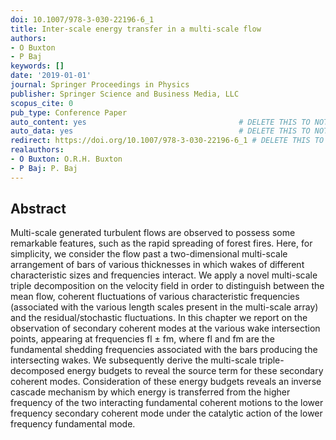 ```yaml
---
doi: 10.1007/978-3-030-22196-6_1
title: Inter-scale energy transfer in a multi-scale flow
authors:
- O Buxton
- P Baj
keywords: []
date: '2019-01-01'
journal: Springer Proceedings in Physics
publisher: Springer Science and Business Media, LLC
scopus_cite: 0
pub_type: Conference Paper
auto_content: yes                                  # DELETE THIS TO NOT AUTO GENERATE CONTENT
auto_data: yes                                     # DELETE THIS TO NOT AUTO GENERATE METADATA
redirect: https://doi.org/10.1007/978-3-030-22196-6_1 # DELETE THIS TO NOT REDIRECT
realauthors:
- O Buxton: O.R.H. Buxton
- P Baj: P. Baj
---
```



## Abstract
Multi-scale generated turbulent flows are observed to possess some remarkable features, such as the rapid spreading of forest fires. Here, for simplicity, we consider the flow past a two-dimensional multi-scale arrangement of bars of various thicknesses in which wakes of different characteristic sizes and frequencies interact. We apply a novel multi-scale triple decomposition on the velocity field in order to distinguish between the mean flow, coherent fluctuations of various characteristic frequencies (associated with the various length scales present in the multi-scale array) and the residual/stochastic fluctuations. In this chapter we report on the observation of secondary coherent modes at the various wake intersection points, appearing at frequencies fl ± fm, where fl and fm are the fundamental shedding frequencies associated with the bars producing the intersecting wakes. We subsequently derive the multi-scale triple-decomposed energy budgets to reveal the source term for these secondary coherent modes. Consideration of these energy budgets reveals an inverse cascade mechanism by which energy is transferred from the higher frequency of the two interacting fundamental coherent motions to the lower frequency secondary coherent mode under the catalytic action of the lower frequency fundamental mode.

